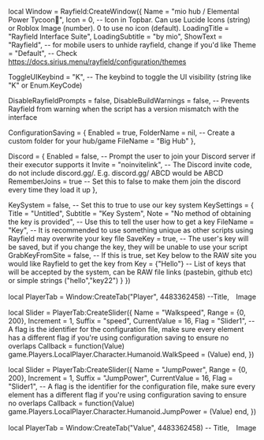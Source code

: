local Window = Rayfield:CreateWindow({
   Name = "mio hub / Elemental Power Tycoon💎",
   Icon = 0, -- Icon in Topbar. Can use Lucide Icons (string) or Roblox Image (number). 0 to use no icon (default).
   LoadingTitle = "Rayfield Interface Suite",
   LoadingSubtitle = "by mio",
   ShowText = "Rayfield", -- for mobile users to unhide rayfield, change if you'd like
   Theme = "Default", -- Check https://docs.sirius.menu/rayfield/configuration/themes

   ToggleUIKeybind = "K", -- The keybind to toggle the UI visibility (string like "K" or Enum.KeyCode)

   DisableRayfieldPrompts = false,
   DisableBuildWarnings = false, -- Prevents Rayfield from warning when the script has a version mismatch with the interface

   ConfigurationSaving = {
      Enabled = true,
      FolderName = nil, -- Create a custom folder for your hub/game
      FileName = "Big Hub"
   },

   Discord = {
      Enabled = false, -- Prompt the user to join your Discord server if their executor supports it
      Invite = "noinvitelink", -- The Discord invite code, do not include discord.gg/. E.g. discord.gg/ ABCD would be ABCD
      RememberJoins = true -- Set this to false to make them join the discord every time they load it up
   },

   KeySystem = false, -- Set this to true to use our key system
   KeySettings = {
      Title = "Untitled",
      Subtitle = "Key System",
      Note = "No method of obtaining the key is provided", -- Use this to tell the user how to get a key
      FileName = "Key", -- It is recommended to use something unique as other scripts using Rayfield may overwrite your key file
      SaveKey = true, -- The user's key will be saved, but if you change the key, they will be unable to use your script
      GrabKeyFromSite = false, -- If this is true, set Key below to the RAW site you would like Rayfield to get the key from
      Key = {"Hello"} -- List of keys that will be accepted by the system, can be RAW file links (pastebin, github etc) or simple strings ("hello","key22")
   }
})

local PlayerTab = Window:CreateTab("Player", 4483362458) --Title,　Image



local Slider = PlayerTab:CreateSlider({
   Name = "Walkspeed",
   Range = {0, 200},
   Increment = 1,
   Suffix = "speed",
   CurrentValue = 16,
   Flag = "Slider1", -- A flag is the identifier for the configuration file, make sure every element has a different flag if you're using configuration saving to ensure no overlaps
   Callback = function(Value)
   game.Players.LocalPlayer.Character.Humanoid.WalkSpeed = (Value)
end,
})

local Slider = PlayerTab:CreateSlider({
   Name = "JumpPower",
   Range = {0, 200},
   Increment = 1,
   Suffix = "JumpPower",
   CurrentValue = 16,
   Flag = "Slider1", -- A flag is the identifier for the configuration file, make sure every element has a different flag if you're using configuration saving to ensure no overlaps
   Callback = function(Value)
   game.Players.LocalPlayer.Character.Humanoid.JumpPower = (Value)
end,
})

local PlayerTab = Window:CreateTab("Value", 4483362458) -- Title,　Image
